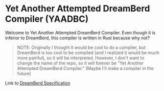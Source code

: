 # Yet Another Attempted DreamBerd Compiler (YAADBC)

Welcome to Yet Another Attempted DreamBerd Compiler. Even though it is inferior to DreamBerd, this compiler is written in Rust because why not?

> NOTE: Originally I thought it would be cool to do a compiler, but DreamBerd is too cool to be compiled (and I realized it would be much more painful), so it will be interpreted. However, I don't want to change the name of the repo, so it will forever be "Yet Another Attempted DreamBerd Compiler." (Maybe I'll make a compiler in the future)

Link to [DreamBerd Specification](https://github.com/TodePond/DreamBerd)
